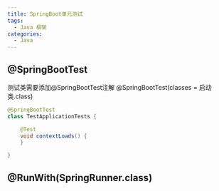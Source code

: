 ```yaml
---
title: SpringBoot单元测试
tags:
  - Java 框架
categories:
  - Java
---
```


## @SpringBootTest
测试类需要添加@SpringBootTest注解
@SpringBootTest(classes = 启动类.class)
``` Java
@SpringBootTest
class TestApplicationTests {

    @Test
    void contextLoads() {
    }

}

```
## @RunWith(SpringRunner.class)